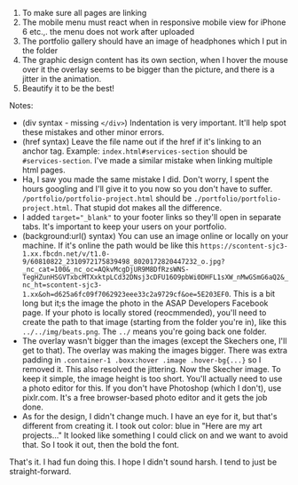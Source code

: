 1. To make sure all pages are linking 
2. The mobile menu must react when in responsive mobile view for iPhone 6 etc.,. the menu does not work after uploaded 
3. The portfolio gallery should have an image of headphones which I put in the folder 
4. The graphic design content has its own section, when I hover the mouse over it the overlay seems to be bigger than the picture, and there is a jitter in the animation. 
5. Beautify it to be the best!

Notes: 
* (div syntax - missing `</div>`) Indentation is very important. It'll help spot these mistakes and other minor errors.
* (href syntax) Leave the file name out if the href if it's linking to an anchor tag. Example: `index.html#services-section` should be `#services-section`. I've made a similar mistake when linking multiple html pages.
* Ha, I saw you made the same mistake I did. Don't worry, I spent the hours googling and I'll give it to you now so you don't have to suffer. `/portfolio/portfolio-project.html` should be `./portfolio/portfolio-project.html`. That stupid dot makes all the difference.
* I added `target="_blank"` to your footer links so they'll open in separate tabs. It's important to keep your users on your portfolio. 
* (background:url() syntax) You can use an image online or locally on your machine. If it's online the path would be like this `https://scontent-sjc3-1.xx.fbcdn.net/v/t1.0-9/60810822_2310972175839498_8020172820447232_o.jpg?_nc_cat=100&_nc_oc=AQkvMcgDjUR9M8DfRzsWNS-TegHZunHSGVTxbcMTXxktpLCd32DNsj3cDFU16O9pbWi0DHFL1sXW_nMwGSmG6aQ2&_nc_ht=scontent-sjc3-1.xx&oh=d625a6fc09f7062923eee33c2a9729cf&oe=5E203EF0`. This is a bit long but it;s the image the photo in the ASAP Developers Facebook page. If your photo is locally stored (reocmmended), you'll need to create the path to that image (starting from the folder you're in), like this `../../img/beats.png`. The `../` means you're going back one folder.
* The overlay wasn't bigger than the images (except the Skechers one, I'll get to that). The overlay was making the images bigger. There was extra padding in `.container-1 .boxx:hover .image .hover-bg{...}` so I removed it. This also resolved the jittering. Now the Skecher image. To keep it simple, the image height is too short. You'll actually need to use a photo editor for this. If you don't have Photoshop (which I don't), use pixlr.com. It's a free browser-based photo editor and it gets the job done.
* As for the design, I didn't change much. I have an eye for it, but that's different from creating it. I took out color: blue in "Here are my art projects..." It looked like something I could click on and we want to avoid that. So I took it out, then the bold the font.

That's it. I had fun doing this. I hope I didn't sound harsh. I tend to just be straight-forward. 